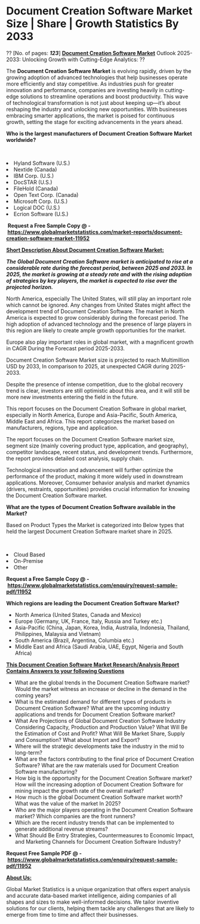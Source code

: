 <H1>Document Creation Software Market Size | Share | Growth Statistics By 2033</H1><p>?? [No. of pages:&nbsp;<strong><em>123</em></strong>]&nbsp;<strong><a href="https://www.globalmarketstatistics.com/market-reports/document-creation-software-market-11952">Document Creation Software&nbsp;Market</a></strong>&nbsp;Outlook 2025-2033: Unlocking Growth with Cutting-Edge Analytics: ??</p><p>The <strong>Document Creation Software Market</strong> is evolving rapidly, driven by the growing adoption of advanced technologies that help businesses operate more efficiently and stay competitive. As industries push for greater innovation and performance, companies are investing heavily in cutting-edge solutions to streamline operations and boost productivity. This wave of technological transformation is not just about keeping up&mdash;it&rsquo;s about reshaping the industry and unlocking new opportunities. With businesses embracing smarter applications, the market is poised for continuous growth, setting the stage for exciting advancements in the years ahead.</p><p><strong>Who is the largest manufacturers of Document Creation Software Market worldwide?</strong></p><p>&nbsp;<li>Hyland Software (U.S.) <li>Nextide (Canada)<li>IBM Corp. (U.S.)<li>DocSTAR (U.S.)<li>FileHold (Canada)<li>Open Text Corp. (Canada)<li>Microsoft Corp. (U.S.)<li>Logical DOC (U.S.)<li>Ecrion Software (U.S.)</p><p>&nbsp;<strong>Request a Free Sample Copy @ -&nbsp;<a href="https://www.globalmarketstatistics.com/market-reports/document-creation-software-market-11952">https://www.globalmarketstatistics.com/market-reports/document-creation-software-market-11952</a></strong></p><p><strong><u>Short Description About Document Creation Software Market:</u></strong></p><p><strong><em>The Global Document Creation Software market is anticipated to rise at a considerable rate during the forecast period, between 2025 and 2033. In 2025, the market is growing at a steady rate and with the rising adoption of strategies by key players, the market is expected to rise over the projected horizon.</em></strong></p><p>North America, especially The United States, will still play an important role which cannot be ignored. Any changes from United States might affect the development trend of Document Creation Software. The market in North America is expected to grow considerably during the forecast period. The high adoption of advanced technology and the presence of large players in this region are likely to create ample growth opportunities for the market.</p><p>Europe also play important roles in global market, with a magnificent growth in CAGR During the Forecast period 2025-2033.</p><p>Document Creation Software Market size is projected to reach Multimillion USD by 2033, In comparison to 2025, at unexpected CAGR during 2025-2033.</p><p>Despite the presence of intense competition, due to the global recovery trend is clear, investors are still optimistic about this area, and it will still be more new investments entering the field in the future.</p><p>This report focuses on the Document Creation Software in global market, especially in North America, Europe and Asia-Pacific, South America, Middle East and Africa. This report categorizes the market based on manufacturers, regions, type and application.</p><p>The report focuses on the Document Creation Software market size, segment size (mainly covering product type, application, and geography), competitor landscape, recent status, and development trends. Furthermore, the report provides detailed cost analysis, supply chain.</p><p>Technological innovation and advancement will further optimize the performance of the product, making it more widely used in downstream applications. Moreover, Consumer behavior analysis and market dynamics (drivers, restraints, opportunities) provides crucial information for knowing the Document Creation Software market.</p><p><strong>What are the types of Document Creation Software available in the Market?</strong></p><p>Based on Product Types the Market is categorized into Below types that held the largest Document Creation Software market share in 2025.</p><p>&nbsp;<li>Cloud Based<li> On-Premise<li> Other&nbsp;</p><p><strong>Request a Free Sample Copy @ -&nbsp;<a href="https://www.globalmarketstatistics.com/enquiry/request-sample-pdf/11952">https://www.globalmarketstatistics.com/enquiry/request-sample-pdf/11952</a></strong></p><p><strong>Which regions are leading the Document Creation Software Market?</strong></p><ul><li>North America (United States, Canada and Mexico)</li><li>Europe (Germany, UK, France, Italy, Russia and Turkey etc.)</li><li>Asia-Pacific (China, Japan, Korea, India, Australia, Indonesia, Thailand, Philippines, Malaysia and Vietnam)</li><li>South America (Brazil, Argentina, Columbia etc.)</li><li>Middle East and Africa (Saudi Arabia, UAE, Egypt, Nigeria and South Africa)</li></ul><p><strong><u>This Document Creation Software Market Research/Analysis Report Contains Answers to your following Questions</u></strong></p><ul><li>What are the global trends in the Document Creation Software market? Would the market witness an increase or decline in the demand in the coming years?</li><li>What is the estimated demand for different types of products in Document Creation Software? What are the upcoming industry applications and trends for Document Creation Software market?</li><li>What Are Projections of Global Document Creation Software Industry Considering Capacity, Production and Production Value? What Will Be the Estimation of Cost and Profit? What Will Be Market Share, Supply and Consumption? What about Import and Export?</li><li>Where will the strategic developments take the industry in the mid to long-term?</li><li>What are the factors contributing to the final price of Document Creation Software? What are the raw materials used for Document Creation Software manufacturing?</li><li>How big is the opportunity for the Document Creation Software market? How will the increasing adoption of Document Creation Software for mining impact the growth rate of the overall market?</li><li>How much is the global Document Creation Software market worth? What was the value of the market In 2025?</li><li>Who are the major players operating in the Document Creation Software market? Which companies are the front runners?</li><li>Which are the recent industry trends that can be implemented to generate additional revenue streams?</li><li>What Should Be Entry Strategies, Countermeasures to Economic Impact, and Marketing Channels for Document Creation Software Industry?</li></ul><p><strong>Request Free Sample PDF @ -&nbsp;<a href="https://www.globalmarketstatistics.com/enquiry/request-sample-pdf/11952">https://www.globalmarketstatistics.com/enquiry/request-sample-pdf/11952</a></strong></p><p><strong><u>About Us:</u></strong></p><p>Global Market Statistics&nbsp;is a unique organization that offers expert analysis and accurate data-based market intelligence, aiding companies of all shapes and sizes to make well-informed decisions. We tailor inventive solutions for our clients, helping them tackle any challenges that are likely to emerge from time to time and affect their businesses.</p>

